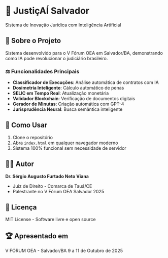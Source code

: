 # 🌴 JustiçAÍ Salvador

Sistema de Inovação Jurídica com Inteligência Artificial

## 📖 Sobre o Projeto

Sistema desenvolvido para o V Fórum OEA em Salvador/BA, demonstrando como IA pode revolucionar o judiciário brasileiro.

### ⚖️ Funcionalidades Principais

- **Classificador de Execuções**: Análise automática de contratos com IA
- **Dosimetria Inteligente**: Cálculo automático de penas
- **SELIC em Tempo Real**: Atualização monetária
- **Validador Blockchain**: Verificação de documentos digitais
- **Gerador de Minutas**: Criação automática com GPT-4
- **Jurisprudência Neural**: Busca semântica inteligente

## 🚀 Como Usar

1. Clone o repositório
2. Abra `index.html` em qualquer navegador moderno
3. Sistema 100% funcional sem necessidade de servidor

## 👨‍⚖️ Autor

**Dr. Sérgio Augusto Furtado Neto Viana**
- Juiz de Direito - Comarca de Tauá/CE
- Palestrante no V Fórum OEA Salvador 2025

## 📄 Licença

MIT License - Software livre e open source

## 🏆 Apresentado em

V FÓRUM OEA - Salvador/BA
9 a 11 de Outubro de 2025